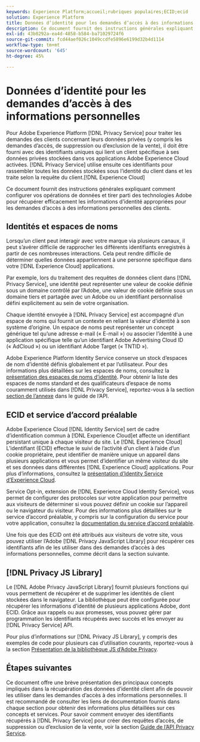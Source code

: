 ```yaml
---
keywords: Experience Platform;accueil;rubriques populaires;ECID;ecid
solution: Experience Platform
title: Données d’identité pour les demandes d’accès à des informations personnelles
description: Ce document fournit des instructions générales expliquant comment configurer vos opérations de données et tirer parti des technologies Adobe pour récupérer efficacement les informations d’identité appropriées pour les demandes d’accès à des informations personnelles des clients.
exl-id: 43b0292a-ea4d-4858-b584-ba71029724f6
source-git-commit: fcd44aef026c1049ccdfe5896e6199d32b4d1114
workflow-type: tm+mt
source-wordcount: '645'
ht-degree: 45%

---
```


# Données d’identité pour les demandes d’accès à des informations personnelles

Pour Adobe Experience Platform [!DNL Privacy Service] pour traiter les demandes des clients concernant leurs données privées (y compris les demandes d’accès, de suppression ou d’exclusion de la vente), il doit être fourni avec des identifiants uniques qui lient un client spécifique à ses données privées stockées dans vos applications Adobe Experience Cloud activées. [!DNL Privacy Service] utilise ensuite ces identifiants pour rassembler toutes les données stockées sous l’identité du client dans et les traite selon la requête du client.[!DNL Experience Cloud]

Ce document fournit des instructions générales expliquant comment configurer vos opérations de données et tirer parti des technologies Adobe pour récupérer efficacement les informations d’identité appropriées pour les demandes d’accès à des informations personnelles des clients.

## Identités et espaces de noms

Lorsqu’un client peut interagir avec votre marque via plusieurs canaux, il peut s’avérer difficile de rapprocher les différents identifiants enregistrés à partir de ces nombreuses interactions. Cela peut rendre difficile de déterminer quelles données appartiennent à une personne spécifique dans votre [!DNL Experience Cloud] applications.

Par exemple, lors du traitement des requêtes de données client dans [!DNL Privacy Service], une identité peut représenter une valeur de cookie définie sous un domaine contrôlé par l’Adobe, une valeur de cookie définie sous un domaine tiers et partagée avec un Adobe ou un identifiant personnalisé défini explicitement au sein de votre organisation.

Chaque identité envoyée à [!DNL Privacy Service] est accompagné d’un espace de noms qui fournit un contexte en reliant la valeur d’identité à son système d’origine. Un espace de noms peut représenter un concept générique tel qu’une adresse e-mail (« E-mail ») ou associer l’identité à une application spécifique telle qu’un identifiant Adobe Advertising Cloud ID (« AdCloud ») ou un identifiant Adobe Target (« TNTID »).

Adobe Experience Platform Identity Service conserve un stock d’espaces de nom d’identité définis globalement et par l’utilisateur. Pour des informations plus détaillées sur les espaces de noms, consultez la [présentation des espaces de noms d’identité](../identity-service/namespaces.md). Pour obtenir la liste des espaces de noms standard et des qualificateurs d’espace de noms couramment utilisés dans [!DNL Privacy Service], reportez-vous à la section [section de l’annexe](api/appendix.md) dans le guide de l’API.

## ECID et service d’accord préalable

Adobe Experience Cloud [!DNL Identity Service] sert de cadre d’identification commun à [!DNL Experience Cloud]et affecte un identifiant persistant unique à chaque visiteur du site. Le [!DNL Experience Cloud] L’identifiant (ECID) effectue le suivi de l’activité d’un client à l’aide d’un cookie propriétaire, peut identifier de manière unique un appareil dans plusieurs applications et vous permet d’identifier un même visiteur du site et ses données dans différentes [!DNL Experience Cloud] applications. Pour plus d’informations, consultez la [présentation d’Identity Service d’Experience Cloud](https://experienceleague.adobe.com/docs/id-service/using/intro/overview.html?lang=fr).

Service Opt-in, extension de [!DNL Experience Cloud Identity Service], vous permet de configurer des protocoles sur votre application pour permettre aux visiteurs de déterminer si vous pouvez définir un cookie sur l’appareil ou le navigateur du visiteur. Pour des informations plus détaillées sur le service d’accord préalable, y compris sur la configuration du service pour votre application, consultez la [documentation du service d’accord préalable](https://experienceleague.adobe.com/docs/id-service/using/implementation/opt-in-service/optin-overview.html?lang=fr).

Une fois que des ECID ont été attribués aux visiteurs de votre site, vous pouvez utiliser l’Adobe [!DNL Privacy JavaScript Library] pour récupérer ces identifiants afin de les utiliser dans des demandes d’accès à des informations personnelles, comme décrit dans la section suivante.

## [!DNL Privacy JS Library]

Le [!DNL Adobe Privacy JavaScript Library] fournit plusieurs fonctions qui vous permettent de récupérer et de supprimer les identités de client stockées dans le navigateur. La bibliothèque peut être configurée pour récupérer les informations d’identité de plusieurs applications Adobe, dont ECID. Grâce aux rappels ou aux promesses, vous pouvez gérer par programmation les identifiants récupérés avec succès et les envoyer au [!DNL Privacy Service] API.

Pour plus d’informations sur [!DNL Privacy JS Library], y compris des exemples de code pour plusieurs cas d’utilisation courants, reportez-vous à la section [Présentation de la bibliothèque JS d’Adobe Privacy](js-library.md).

## Étapes suivantes

Ce document offre une brève présentation des principaux concepts impliqués dans la récupération des données d’identité client afin de pouvoir les utiliser dans les demandes d’accès à des informations personnelles. Il est recommandé de consulter les liens de documentation fournis dans chaque section pour obtenir des informations plus détaillées sur ces concepts et services. Pour savoir comment envoyer des identifiants récupérés à [!DNL Privacy Service] pour créer des requêtes d’accès, de suppression ou d’exclusion de la vente, voir la section [Guide de l’API Privacy Service](api/overview.md).
